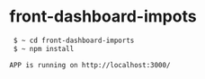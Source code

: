 # front-dashboard-impots
```Bash
 $ ~ cd front-dashboard-imports
 $ ~ npm install
```
`APP is running on http://localhost:3000/`
